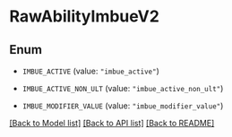 # RawAbilityImbueV2

## Enum


* `IMBUE_ACTIVE` (value: `"imbue_active"`)

* `IMBUE_ACTIVE_NON_ULT` (value: `"imbue_active_non_ult"`)

* `IMBUE_MODIFIER_VALUE` (value: `"imbue_modifier_value"`)


[[Back to Model list]](../README.md#documentation-for-models) [[Back to API list]](../README.md#documentation-for-api-endpoints) [[Back to README]](../README.md)


